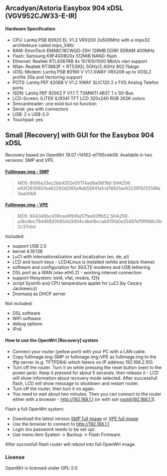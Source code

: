 ## Arcadyan/Astoria Easybox 904 xDSL (VGV952CJW33-E-IR)

#### Hardware Specification 
- CPU: Lantiq PSB 80920 EL V1.2 VRX200 2x500MHz with a mips32 architekture called mips_34Kc
- RAM: EtronTech EM68C16CWQD-25H 128MB DDRII SDRAM 400MHz
- Flash: Samsung K9F4G08U0x 512MiB NAND-flash
- Ethernet: Realtek RTL8367RB 4x 10/100/1000 Mbit/s vlan support
- Wlan: Realtek RT3883F + RT5392L 5GHz/2.4GHz 802.11abgn
- xDSL-Modem: Lantiq PSB 80190 V V1.1 XWAY VRX208 up to VDSL2 profile 30a and Vectoring support
- POTS: Lantiq PEF 42068 V V1.2 XWAY SLIC120 2 x FXS Analog Telefon ports
- ISDN: Lantiq PEF 82902 F V1.1 T TSMINTI 4B3T 1 x S0-Bus
- LCD-Screen: ILITEK ILI9341 TFT LCD 320x240 RGB 262K colors
- Simcardreader: one exist but no function
- Serial: yes with connectors
- USB: 2 x USB-2.0
- Touchpad: yes

## Small [Recovery] with GUI for the Easybox 904 xDSL 

Recovery based on OpenWrt 19.07 r14162-ef765ceb09. Available in two versions: SMP and VPE.

#### [Fullimage.img - SMP](https://github.com/zuzia-dev/Easybox-904xDSL/raw/master/fullimage.img-SMP)
> MD5: 8056a33ec2bb4352e00174ad8a08f18d
> SHA256: e93f2635607ea62292d2f85e8eb55641afcd76621ae932397bf251d9a3ea00b8

#### [Fullimage.img - VPE](https://github.com/zuzia-dev/Easybox-904xDSL/raw/master/fullimage.img-VPE)
> MD5: 604346bc439cee9fb16a57fee00ffb52
> SHA256: a3bc8ec78d468200854d3404c4be16ccab015fa0e25497ef5ff466c0b2c37cbd

Included:
- support USB 2.0
- kernel 4.19.138 
- LuCI with internationalization and localization (en, de, pl)
- LCD and touch keys - LCD4Linux is installed (white and black theme)
- software and configuriation for 3G/LTE modems and USB tethering
- DSL port as a WAN (vlan eth0.2) - working internet connection
- support filesystem: ext4, vfat, msdos, f2fs
- script Sysinfo and CPU temperature applet for LuCI (by Cezary Jackiewicz)
- Dnsmasq as DHCP server

Not included:
- DSL software
- WiFi software
- debug options
- IPv6

#### How to use the OpenWrt [Recovery] system

- Connect your router (yellow port) with your PC with a LAN cable. 
- Copy fullimage.img-SMP or fullimage.img-VPE as fullimage.img to the tftp server (e.g. TFTPD64) which listens on IP address 192.168.2.100.
- Turn off the router. Turn it on while pressing the reset button (next to the
  power jack). Keep it pressed for about 5 seconds, then release it - LCD will show information about recovery mode selected. After successfull flash, LCD will show message to shutdown and restart router.
- Turn off the router, then turn it on again.
- You need to wait about two minutes. Then you can connect
  to the router either with a browser - http://192.168.1.1 (or with ssh root@192.168.1.1).

Flash a full OpenWrt system:
- Download the latest version [SMP full image](https://github.com/zuzia-dev/Easybox-904xDSL-repo-source/raw/main/Firmware/SMP/v1/openwrt-lantiq-xrx200-arcadyan_vgv952cjw33-e-ir-smp-squashfs-sysupgrade.bin) or [VPE full image](https://github.com/zuzia-dev/Easybox-904xDSL-repo-source/raw/main/Firmware/VPE/v1/openwrt-lantiq-xrx200-arcadyan_vgv952cjw33-e-ir-vpe-squashfs-sysupgrade.bin)  
- Use the browser to connect to http://192.168.1.1
- Login (no password needs to be set up).
- Use menu item  System -> Backup -> Flash Firmware.

After succesfull flash router will reboot into full OpenWrt image.

### License
OpenWrt is licensed under GPL-2.0
